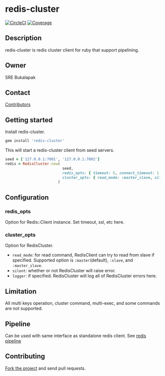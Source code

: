 # redis-cluster
[![CircleCI](https://circleci.com/gh/bukalapak/redis-cluster.svg?style=shield&circle-token=5ebe750ce74100b7bc18768395ec3e4ebd9f1a43)](https://circleci.com/gh/bukalapak/redis-cluster)
[![Coverage](https://codecov.io/gh/bukalapak/redis-cluster/branch/master/graph/badge.svg?token=cPZvgDYAft)](https://codecov.io/gh/bukalapak/redis-cluster)

## Description

redis-cluster is redis cluster client for ruby that support pipelining.

## Owner

SRE Bukalapak

## Contact

[Contributors](https://github.com/bukalapak/redis-cluster/graphs/contributors)

## Getting started

Install redis-cluster.

````ruby
gem install 'redis-cluster'
````

This will start a redis-cluster client from seed servers.

````ruby
seed = ['127.0.0.1:7001', '127.0.0.1:7002']
redis = RedisCluster.new(
                          seed,
                          redis_opts: { timeout: 5, connect_timeout: 1 },
                          cluster_opts: { read_mode: :master_slave, silent: true, logger: Logger.new }
                        )
````

## Configuration

### redis_opts

Option for Redis::Client instance. Set timeout, ssl, etc here.

### cluster_opts

Option for RedisCluster.
- `read_mode`: for read command, RedisClient can try to read from slave if specified. Supported option is `:master`(default), `:slave`, and `:master_slave`.
- `silent`: whether or not RedisCluster will raise error.
- `logger`: if specified. RedisCluster will log all of RedisCluster errors here.

## Limitation

All multi keys operation, cluster command, multi-exec, and some commands are not supported.

## Pipeline

Can be used with same interface as standalone redis client. See [redis pipeline](https://github.com/redis/redis-rb#pipelining)

## Contributing
[Fork the project](https://github.com/bukalapak/redis-cluster) and send pull requests.
